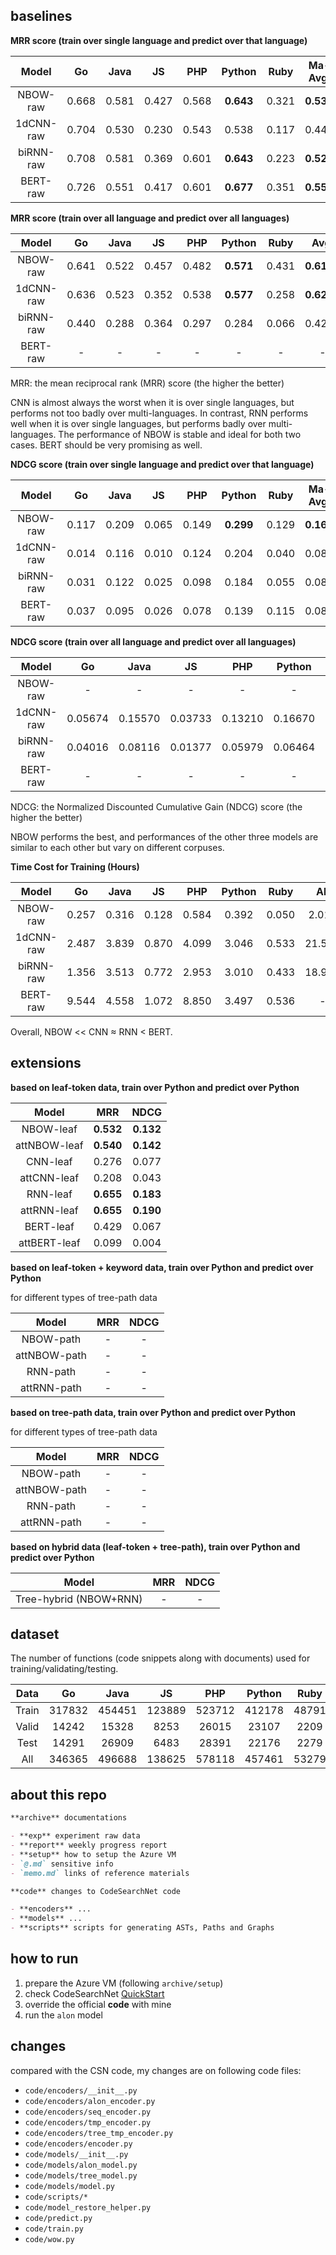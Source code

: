 ## baselines

**MRR score (train over single language and predict over that language)**

|   Model   |  Go   | Java  |  JS   |  PHP  |  Python   | Ruby  |  Ma-Avg.  |
| :-------: | :---: | :---: | :---: | :---: | :-------: | :---: | :-------: |
| NBOW-raw  | 0.668 | 0.581 | 0.427 | 0.568 | **0.643** | 0.321 | **0.535** |
| 1dCNN-raw | 0.704 | 0.530 | 0.230 | 0.543 |   0.538   | 0.117 |   0.444   |
| biRNN-raw | 0.708 | 0.581 | 0.369 | 0.601 | **0.643** | 0.223 | **0.521** |
| BERT-raw  | 0.726 | 0.551 | 0.417 | 0.601 | **0.677** | 0.351 | **0.554** |

**MRR score (train over all language and predict over all languages)**

|   Model   |  Go   | Java  |  JS   |  PHP  |  Python   | Ruby  |    Avg.    |
| :-------: | :---: | :---: | :---: | :---: | :-------: | :---: | :--------: |
| NBOW-raw  | 0.641 | 0.522 | 0.457 | 0.482 | **0.571** | 0.431 | **0.6170** |
| 1dCNN-raw | 0.636 | 0.523 | 0.352 | 0.538 | **0.577** | 0.258 | **0.6260** |
| biRNN-raw | 0.440 | 0.288 | 0.364 | 0.297 |   0.284   | 0.066 |   0.4280   |
| BERT-raw  |   -   |   -   |   -   |   -   |     -     |   -   |     -      |

MRR: the mean reciprocal rank (MRR) score (the higher the better)

CNN is almost always the worst when it is over single languages, but performs not too badly over multi-languages. In contrast, RNN performs well when it is over single languages, but performs badly over multi-languages. The performance of NBOW is stable and ideal for both two cases. BERT should be very promising as well.

**NDCG score (train over single language and predict over that language)**

|   Model   |  Go   | Java  |  JS   |  PHP  |  Python   | Ruby  |  Ma-Avg.  |
| :-------: | :---: | :---: | :---: | :---: | :-------: | :---: | :-------: |
| NBOW-raw  | 0.117 | 0.209 | 0.065 | 0.149 | **0.299** | 0.129 | **0.161** |
| 1dCNN-raw | 0.014 | 0.116 | 0.010 | 0.124 |   0.204   | 0.040 |   0.085   |
| biRNN-raw | 0.031 | 0.122 | 0.025 | 0.098 |   0.184   | 0.055 |   0.086   |
| BERT-raw  | 0.037 | 0.095 | 0.026 | 0.078 |   0.139   | 0.115 |   0.082   |

**NDCG score (train over all language and predict over all languages)**

|   Model   |   Go    |  Java   |   JS    |   PHP   | Python  |  Ruby   |    Avg.     |
| :-------: | :-----: | :-----: | :-----: | :-----: | :-----: | :-----: | :---------: |
| NBOW-raw  |    -    |    -    |    -    |    -    |    -    |    -    | 0.167579375 |
| 1dCNN-raw | 0.05674 | 0.15570 | 0.03733 | 0.13210 | 0.16670 | 0.10920 | 0.109630036 |
| biRNN-raw | 0.04016 | 0.08116 | 0.01377 | 0.05979 | 0.06464 | 0.03939 | 0.049820371 |
| BERT-raw  |    -    |    -    |    -    |    -    |    -    |    -    |      -      |

NDCG: the Normalized Discounted Cumulative Gain (NDCG) score (the higher the better)

NBOW performs the best, and performances of the other three models are similar to each other but vary on different corpuses.

**Time Cost for Training (Hours)**

|   Model   |  Go   | Java  |  JS   |  PHP  | Python | Ruby  |  All   |
| :-------: | :---: | :---: | :---: | :---: | :----: | :---: | :----: |
| NBOW-raw  | 0.257 | 0.316 | 0.128 | 0.584 | 0.392  | 0.050 | 2.010  |
| 1dCNN-raw | 2.487 | 3.839 | 0.870 | 4.099 | 3.046  | 0.533 | 21.531 |
| biRNN-raw | 1.356 | 3.513 | 0.772 | 2.953 | 3.010  | 0.433 | 18.949 |
| BERT-raw  | 9.544 | 4.558 | 1.072 | 8.850 | 3.497  | 0.536 |   -    |

Overall, NBOW << CNN ≈ RNN < BERT.

## extensions

**based on leaf-token data, train over Python and predict over Python**

|    Model     |    MRR    |   NDCG    |
| :----------: | :-------: | :-------: |
|  NBOW-leaf   | **0.532** | **0.132** |
| attNBOW-leaf | **0.540** | **0.142** |
|   CNN-leaf   |   0.276   |   0.077   |
| attCNN-leaf  |   0.208   |   0.043   |
|   RNN-leaf   | **0.655** | **0.183** |
| attRNN-leaf  | **0.655** | **0.190** |
|  BERT-leaf   |   0.429   |   0.067   |
| attBERT-leaf |   0.099   |   0.004   |

**based on leaf-token + keyword data, train over Python and predict over Python**

for different types of tree-path data

|    Model     | MRR | NDCG |
| :----------: | :-: | :--: |
|  NBOW-path   |  -  |  -   |
| attNBOW-path |  -  |  -   |
|   RNN-path   |  -  |  -   |
| attRNN-path  |  -  |  -   |

**based on tree-path data, train over Python and predict over Python**

for different types of tree-path data

|    Model     | MRR | NDCG |
| :----------: | :-: | :--: |
|  NBOW-path   |  -  |  -   |
| attNBOW-path |  -  |  -   |
|   RNN-path   |  -  |  -   |
| attRNN-path  |  -  |  -   |

**based on hybrid data (leaf-token + tree-path), train over Python and predict over Python**

|         Model          | MRR | NDCG |
| :--------------------: | :-: | :--: |
| Tree-hybrid (NBOW+RNN) |  -  |  -   |

## dataset

The number of functions (code snippets along with documents) used for training/validating/testing.

| Data  |   Go   |  Java  |   JS   |  PHP   | Python | Ruby  |   All   |
| :---: | :----: | :----: | :----: | :----: | :----: | :---: | :-----: |
| Train | 317832 | 454451 | 123889 | 523712 | 412178 | 48791 | 1880853 |
| Valid | 14242  | 15328  |  8253  | 26015  | 23107  | 2209  |  89154  |
| Test  | 14291  | 26909  |  6483  | 28391  | 22176  | 2279  | 100529  |
|  All  | 346365 | 496688 | 138625 | 578118 | 457461 | 53279 | 2070536 |

## about this repo

```markdown
**archive** documentations

- **exp** experiment raw data
- **report** weekly progress report
- **setup** how to setup the Azure VM
- `@.md` sensitive info
- `memo.md` links of reference materials

**code** changes to CodeSearchNet code

- **encoders** ...
- **models** ...
- **scripts** scripts for generating ASTs, Paths and Graphs
```

## how to run

1. prepare the Azure VM (following `archive/setup`)
2. check CodeSearchNet [QuickStart](https://github.com/github/CodeSearchNet#quickstart)
3. override the official **code** with mine
4. run the `alon` model

## changes

compared with the CSN code, my changes are on following code files:

- `code/encoders/__init__.py`
- `code/encoders/alon_encoder.py`
- `code/encoders/seq_encoder.py`
- `code/encoders/tmp_encoder.py`
- `code/encoders/tree_tmp_encoder.py`
- `code/encoders/encoder.py`
- `code/models/__init__.py`
- `code/models/alon_model.py`
- `code/models/tree_model.py`
- `code/models/model.py`
- `code/scripts/*`
- `code/model_restore_helper.py`
- `code/predict.py`
- `code/train.py`
- `code/wow.py`
